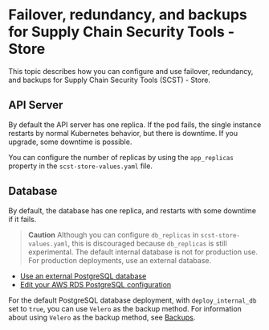 # Failover, redundancy, and backups for Supply Chain Security Tools - Store

This topic describes how you can configure and use failover, redundancy, and backups for Supply
Chain Security Tools (SCST) - Store.

## <a id="API-Server"></a> API Server

By default the API server has one replica. If the pod fails, the single instance restarts by normal
Kubernetes behavior, but there is downtime. If you upgrade, some downtime is possible.

You can configure the number of replicas by using the `app_replicas` property in the
`scst-store-values.yaml` file.

## <a id="database"></a> Database

By default, the database has one replica, and restarts with some downtime if it fails.

> **Caution** Although you can configure `db_replicas` in `scst-store-values.yaml`, this is
> discouraged because `db_replicas` is still experimental. The default internal database is not for
> production use. For production deployments, use an external database.

- [Use an external PostgreSQL database](use-external-database.hbs.md)
- [Edit your AWS RDS PostgreSQL configuration](use-aws-rds.hbs.md)

For the default PostgreSQL database deployment, with `deploy_internal_db` set to `true`, you can use
`Velero` as the backup method. For information about using `Velero` as the backup method, see
[Backups](backups.hbs.md).
